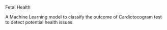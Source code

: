Fetal Health

A Machine Learning model to classify the
outcome of Cardiotocogram test to detect
potential health issues.
